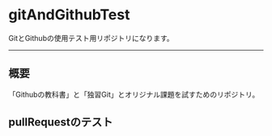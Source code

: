# gitAndGithubTest
GitとGithubの使用テスト用リポジトリになります。

---

## 概要
「Githubの教科書」と「独習Git」とオリジナル課題を試すためのリポジトリ。

## pullRequestのテスト